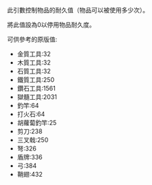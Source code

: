 此引數控制物品的耐久值（物品可以被使用多少次）。

將此值設為0以停用物品耐久度。

可供參考的原版值:

* 金質工具:32
* 木質工具:32
* 石質工具:32
* 鐵質工具:250
* 鑽石工具:1561
* 獄髓工具:2031
* 釣竿:64
* 打火石:64
* 胡蘿蔔釣竿:25
* 剪刀:238
* 三叉戟:250
* 弩:326
* 盾牌:336
* 弓:384
* 鞘翅:432